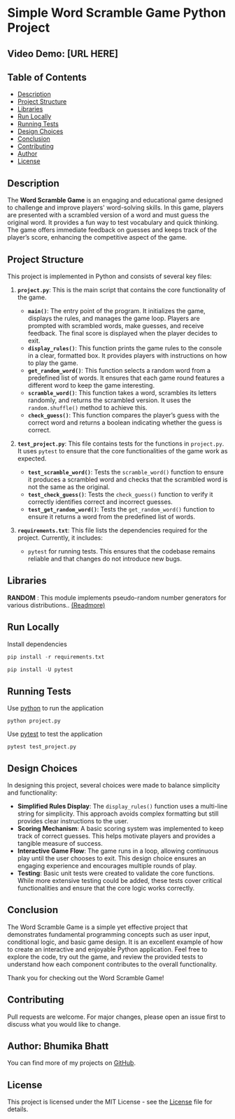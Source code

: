 # Simple Word Scramble Game Python Project

## Video Demo: [URL HERE]

## Table of Contents
- [Description](#description)
- [Project Structure](#project-structure)
- [Libraries](#libraries)
- [Run Locally](#run-locally)
- [Running Tests](#running-tests)
- [Design Choices](#design-choices)
- [Conclusion](#conclusion)
- [Contributing](#contributing)
- [Author](#author)
- [License](#license)

## Description
The **Word Scramble Game** is an engaging and educational game designed to challenge and improve players' word-solving skills. In this game, players are presented with a scrambled version of a word and must guess the original word. It provides a fun way to test vocabulary and quick thinking. The game offers immediate feedback on guesses and keeps track of the player’s score, enhancing the competitive aspect of the game.

## Project Structure
This project is implemented in Python and consists of several key files:

1. **`project.py`**: This is the main script that contains the core functionality of the game.
   - **`main()`**: The entry point of the program. It initializes the game, displays the rules, and manages the game loop. Players are prompted with scrambled words, make guesses, and receive feedback. The final score is displayed when the player decides to exit.
   - **`display_rules()`**: This function prints the game rules to the console in a clear, formatted box. It provides players with instructions on how to play the game.
   - **`get_random_word()`**: This function selects a random word from a predefined list of words. It ensures that each game round features a different word to keep the game interesting.
   - **`scramble_word()`**: This function takes a word, scrambles its letters randomly, and returns the scrambled version. It uses the `random.shuffle()` method to achieve this.
   - **`check_guess()`**: This function compares the player’s guess with the correct word and returns a boolean indicating whether the guess is correct.

2. **`test_project.py`**: This file contains tests for the functions in `project.py`. It uses `pytest` to ensure that the core functionalities of the game work as expected.
   - **`test_scramble_word()`**: Tests the `scramble_word()` function to ensure it produces a scrambled word and checks that the scrambled word is not the same as the original.
   - **`test_check_guess()`**: Tests the `check_guess()` function to verify it correctly identifies correct and incorrect guesses.
   - **`test_get_random_word()`**: Tests the `get_random_word()` function to ensure it returns a word from the predefined list of words.

3. **`requirements.txt`**: This file lists the dependencies required for the project. Currently, it includes:
   - `pytest` for running tests. This ensures that the codebase remains reliable and that changes do not introduce new bugs.

## __Libraries__

__RANDOM__ : This module implements pseudo-random number generators for various distributions.. [(Readmore)](https://docs.python.org/3/library/random.html)

## Run Locally

Install dependencies
```python
pip install -r requirements.txt
```
```python
pip install -U pytest
```

## Running Tests

Use [python](https://www.python.org/) to run the application
```
python project.py
```

Use [pytest](https://docs.pytest.org/en/7.2.x/) to test the application
```
pytest test_project.py
```

## Design Choices
In designing this project, several choices were made to balance simplicity and functionality:

- **Simplified Rules Display**: The `display_rules()` function uses a multi-line string for simplicity. This approach avoids complex formatting but still provides clear instructions to the user.
- **Scoring Mechanism**: A basic scoring system was implemented to keep track of correct guesses. This helps motivate players and provides a tangible measure of success.
- **Interactive Game Flow**: The game runs in a loop, allowing continuous play until the user chooses to exit. This design choice ensures an engaging experience and encourages multiple rounds of play.
- **Testing**: Basic unit tests were created to validate the core functions. While more extensive testing could be added, these tests cover critical functionalities and ensure that the core logic works correctly.

## Conclusion
The Word Scramble Game is a simple yet effective project that demonstrates fundamental programming concepts such as user input, conditional logic, and basic game design. It is an excellent example of how to create an interactive and enjoyable Python application. Feel free to explore the code, try out the game, and review the provided tests to understand how each component contributes to the overall functionality.

Thank you for checking out the Word Scramble Game!

## Contributing
Pull requests are welcome. For major changes, please open an issue first
to discuss what you would like to change.

## Author: Bhumika Bhatt
You can find more of my projects on [GitHub](https://github.com/Bhumika1312).

## License
This project is licensed under the MIT License - see the [License](https://opensource.org/licenses/MIT) file for details.
